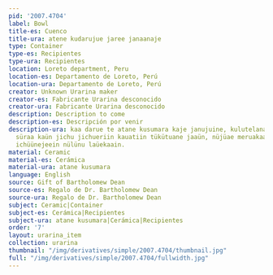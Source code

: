 ```yaml
---
pid: '2007.4704'
label: Bowl
title-es: Cuenco
title-ura: atene kudarujue jaree janaanaje
type: Container
type-es: Recipientes
type-ura: Recipientes
location: Loreto department, Peru
location-es: Departamento de Loreto, Perú
location-ura: Departamento de Loreto, Perú
creator: Unknown Urarina maker
creator-es: Fabricante Urarina desconocido
creator-ura: Fabricante Urarina desconocido
description: Description to come
description-es: Descripción por venir
description-ura: kaa darue te atane kusumara kaje janujuine, kulutelanaana, raüjiain
  süraa kaün jichu jichueriin kauatiin tükütuane jaaün, nüjüae meruakaain, süri tijiichaain,
  ichüünejeein nülünu laüekaain.
material: Ceramic
material-es: Cerámica
material-ura: atane kusumara
language: English
source: Gift of Bartholomew Dean
source-es: Regalo de Dr. Bartholomew Dean
source-ura: Regalo de Dr. Bartholomew Dean
subject: Ceramic|Container
subject-es: Cerámica|Recipientes
subject-ura: atane kusumara|Cerámica|Recipientes
order: '7'
layout: urarina_item
collection: urarina
thumbnail: "/img/derivatives/simple/2007.4704/thumbnail.jpg"
full: "/img/derivatives/simple/2007.4704/fullwidth.jpg"
---
```

